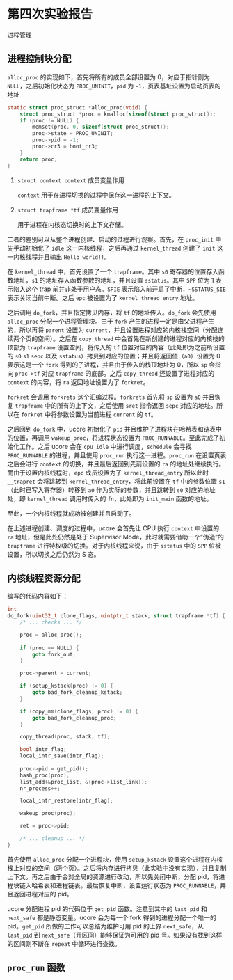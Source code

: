 # 第四次实验报告

进程管理

## 进程控制块分配

`alloc_proc` 的实现如下，首先将所有的成员全部设置为 0，对应于指针则为 `NULL`，之后初始化状态为 `PROC_UNINIT`，`pid` 为 `-1`，页表基址设置为启动页表的地址

```c
static struct proc_struct *alloc_proc(void) {
    struct proc_struct *proc = kmalloc(sizeof(struct proc_struct));
    if (proc != NULL) {
        memset(proc, 0, sizeof(struct proc_struct));
        proc->state = PROC_UNINIT;
        proc->pid = -1;
        proc->cr3 = boot_cr3;
    }
    return proc;
}
```

1. `struct context context` 成员变量作用

   `context` 用于在进程切换的过程中保存这一进程的上下文。

2. `struct trapframe *tf` 成员变量作用

   用于进程在内核态切换时的上下文存储。

二者的差别可以从整个进程创建、启动的过程进行观察。首先，在 `proc_init` 中先手动初始化了 `idle` 这一内核线程，之后再通过 `kernel_thread` 创建了 `init` 这一内核线程并且输出 `Hello world!!`。

在 `kernel_thread` 中，首先设置了一个 `trapframe`。其中 `s0` 寄存器的位置存入函数地址，`s1` 的地址存入函数参数的地址，并且设置 `sstatus`。其中 `SPP` 位为 1 表示陷入这个 trap 前并非处于用户态。`SPIE` 表示陷入前开启了中断，`~SSTATUS_SIE` 表示关闭当前中断。之后 `epc` 被设置为了 `kernel_thread_entry` 地址。

之后调用 `do_fork`，并且指定拷贝内存，将 `tf` 的地址传入。`do_fork` 会先使用 `alloc_proc` 分配一个进程管理块。由于 `fork` 产生的进程一定是由父进程产生的，所以再将 `parent` 设置为 `current`，并且设置进程对应的内核栈空间（分配连续两个页的空间）。之后在 `copy_thread` 中会首先在新创建的进程对应的内核栈的顶部为 `trapframe` 设置空间，将传入的 `tf` 位置对应的内容（此处即为之前所设置的 `s0` `s1` `sepc` 以及 `sstatus`）拷贝到对应的位置；并且将返回值（`a0`）设置为 0 表示这是一个 `fork` 得到的子进程，并且由于传入的栈顶地址为 0，所以 `sp` 会指向 `proc->tf` 对应 `trapframe` 的底部。之后 `copy_thread` 还设置了进程对应的 `context` 的内容，将 `ra` 返回地址设置为了 `forkret`。

`forkret` 会调用 `forkrets` 这个汇编过程。`forkrets` 首先将 `sp` 设置为 `a0` 并且恢复 `trapframe` 中的所有的上下文，之后使用 `sret` 指令返回 `sepc` 对应的地址。所以在 `forkret` 中将参数设置为当前进程 `current` 的 `tf`。

之后回到 `do_fork` 中，ucore 初始化了 `pid` 并且维护了进程块在哈希表和链表中的位置，再调用 `wakeup_proc`，将进程状态设置为 `PROC_RUNNABLE`。至此完成了初始化工作。之后 ucore 会在 `cpu_idle` 中进行调度，`schedule` 会寻找 `PROC_RUNNABLE` 的进程，并且使用 `proc_run` 执行这一进程。`proc_run` 在设置页表之后会进行 `context` 的切换，并且最后返回到先前设置的 `ra` 的地址处继续执行。而由于设置内核线程时，`epc` 成员设置为了 `kernel_thread_entry` 所以此时 `__trapret` 会将跳转到 `kernel_thread_entry`，将此前设置在 `tf` 中的参数位置 `s1`（此时已写入寄存器）转移到 `a0` 作为实际的参数，并且跳转到 `s0` 对应的地址处，即 `kernel_thread` 调用时传入的 `fn`，此处即为 `init_main` 函数的地址。

至此，一个内核线程就成功被创建并且启动了。

在上述进程创建、调度的过程中，ucore 会首先让 CPU 执行 `context` 中设置的 `ra` 地址，但是此处仍然是处于 Supervisor Mode，此时就需要借助一个“伪造”的 `trapframe` 进行特权级的切换。对于内核线程来说，由于 `sstatus` 中的 `SPP` 位被设置，所以切换之后仍然为 S 态。

## 内核线程资源分配

编写的代码内容如下：

```c
int
do_fork(uint32_t clone_flags, uintptr_t stack, struct trapframe *tf) {
    /* ... checks ... */

    proc = alloc_proc();
    
    if (proc == NULL) {
        goto fork_out;
    }

    proc->parent = current;

    if (setup_kstack(proc) != 0) {
        goto bad_fork_cleanup_kstack;
    }

    if (copy_mm(clone_flags, proc) != 0) {
        goto bad_fork_cleanup_proc;
    }

    copy_thread(proc, stack, tf);

    bool intr_flag;
    local_intr_save(intr_flag);
    
    proc->pid = get_pid();
    hash_proc(proc);
    list_add(&proc_list, &(proc->list_link));
    nr_process++;

    local_intr_restore(intr_flag);

    wakeup_proc(proc);

    ret = proc->pid;

    /* ... cleanup ... */
}
```

首先使用 `alloc_proc` 分配一个进程块，使用 `setup_kstack` 设置这个进程在内核栈上对应的空间（两个页）。之后将内存进行拷贝（此实验中没有实现），并且复制上下文。再之后由于会对全局的资源进行改动，所以先关闭中断，分配 pid，将进程块链入哈希表和进程链表。最后恢复中断，设置运行状态为 `PROC_RUNNABLE`，并且返回进程对应的 pid。

ucore 分配进程 pid 的代码位于 `get_pid` 函数。注意到其中的 `last_pid` 和 `next_safe` 都是静态变量。ucore 会为每一个 fork 得到的进程分配一个唯一的 pid。`get_pid` 所做的工作可以总结为维护可用 pid 的上界 `next_safe`，从 `last_pid` 到 `next_safe`（开区间）能够保证为可用的 pid 号。如果没有找到这样的区间则不断在 `repeat` 中循环进行查找。

## `proc_run` 函数

